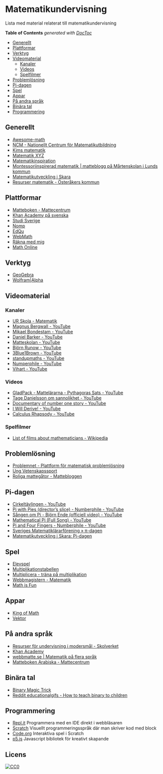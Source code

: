 # Matematikundervisning
Lista med material relaterat till matematikundervisning
<!-- START doctoc generated TOC please keep comment here to allow auto update -->
<!-- DON'T EDIT THIS SECTION, INSTEAD RE-RUN doctoc TO UPDATE -->
**Table of Contents**  *generated with [DocToc](https://github.com/thlorenz/doctoc)*

- [Generellt](#generellt)
- [Plattformar](#plattformar)
- [Verktyg](#verktyg)
- [Videomaterial](#videomaterial)
  - [Kanaler](#kanaler)
  - [Videos](#videos)
  - [Spelfilmer](#spelfilmer)
- [Problemlösning](#probleml%C3%B6sning)
- [Pi-dagen](#pi-dagen)
- [Spel](#spel)
- [Appar](#appar)
- [På andra språk](#p%C3%A5-andra-spr%C3%A5k)
- [Binära tal](#bin%C3%A4ra-tal)
- [Programmering](#programmering)

<!-- END doctoc generated TOC please keep comment here to allow auto update -->
## Generellt
* [Awesome-math](https://github.com/rossant/awesome-math)
* [NCM - Nationellt Centrum för Matematikutbildning](http://ncm.gu.se)
* [Kims matematik](https://www.kimsmatematik.com)
* [Matematik XYZ](http://www.matematikxyz.com) 
* [Matematikinspiration](http://matematikinspiration.se/alla-aktiviteter)
* [Montessoriinspirerad matematik | matteblogg på Mårtenskolan i Lunds kommun](https://mattefixaren.wordpress.com)
* [Matematikutveckling i Skara](http://matematikutvecklingiskara.blogspot.com) 
* [Resurser matematik - Österåkers kommun](http://www.osteraker.se/subsajter/pedagogosteraker/utveckling/matematikutveckling/resursermatematik)

## Plattformar
* [Matteboken - Mattecentrum](https://www.matteboken.se) 
* [Khan Academy på svenska](https://sv.khanacademy.org) 
* [Studi Sverige](https://www.studi.se)
* [Nomp](https://nomp.se/start)
* [EdQu](http://www.edqu.se)
* [WebMath](http://www.webmath.se)
* [Räkna med mig](http://raknamedmig.blogspot.com)
* [Math Online](http://www.mathonline.se:1800)

## Verktyg 
* [GeoGebra](https://www.geogebra.org)
* [Wolfram|Alpha](https://www.wolframalpha.com)

## Videomaterial

### Kanaler
* [UR Skola - Matematik](https://urskola.se/Produkter?ur_subject_tree=matematik)
* [Magnus Bergwall - YouTube](https://www.youtube.com/channel/UCGLx7QZwKRldWnPJ80AGpaA) 
* [Mikael Bondestam - YouTube](https://www.youtube.com/user/MikaelBondestam) 
* [Daniel Barker - YouTube](https://www.youtube.com/user/TheG2Daniel) 
* [Matteskolan - YouTube](https://www.youtube.com/user/Matteskolan)
* [Björn Runow - YouTube](https://www.youtube.com/channel/UCtO4NICCeSilv22kR-ph37g) 
* [3Blue1Brown - YouTube](https://www.youtube.com/channel/UCYO_jab_esuFRV4b17AJtAw)
* [standupmaths - YouTube](https://www.youtube.com/user/standupmaths)
* [Numperphile - YouTube](https://www.youtube.com/user/numberphile)
* [Vihart - YouTube](https://www.youtube.com/user/Vihart)

### Videos
* [GladPack - Mattelärarna - Pythagoras Sats - YouTube](https://www.youtube.com/watch?v=dpTqe-XQsm0)
* [Tage Danielsson om sannolikhet - YouTube](https://www.youtube.com/watch?v=5Dz27lxcikE) 
* [Documentary of number one story - YouTube](https://www.youtube.com/watch?v=jrLQW1vQklE)
* [I Will Derive! - YouTube](https://www.youtube.com/watch?v=P9dpTTpjymE)
* [Calculus Rhapsody - YouTube](https://www.youtube.com/watch?v=uqwC41RDPyg)

### Spelfilmer
* [List of films about mathematicians - Wikipedia](https://en.wikipedia.org/wiki/List_of_films_about_mathematicians)

## Problemlösning
* [Problemnet - Plattform för matematisk problemlösning](http://www.problemnet.n.nu)
* [Ung Vetenskapssport](https://ungvetenskapssport.se)
* [Roliga mattegåtor - Mattebloggen](http://mattebloggen.com/roliga_matteproblem)

## Pi-dagen
* [Cirkeltävlingen - YouTube](https://www.youtube.com/watch?v=NLzvqPfigy0) 
* [Pi with Pies (director’s slice) - Numberphile - YouTube](https://www.youtube.com/watch?v=x4kyFKyCMv0)
* [Sången om Pi - Björn Ende (officiell video) - YouTube](https://www.youtube.com/watch?v=h_DwBe7CDSc)
* [Mathematical Pi  (Full Song) - YouTube](https://www.youtube.com/watch?v=_BwKZEp2K_0)
* [Pi and Four Fingers - Numberphile - YouTube](https://www.youtube.com/watch?v=K305Vu7hFg0)
* [Sveriges Matematiklärarförening   » π-dagen](http://www.smal-matte.com/?page_id=25) 
* [Matematikutveckling i Skara: Pi-dagen](http://matematikutvecklingiskara.blogspot.com/search/label/Pi-dagen) 

## Spel 
* [Elevspel](https://www.elevspel.se/amnen/matematik)
* [Multiplikationstabellen](https://www.multiplikationstabellen.se)
* [Multiplicera - träna på multiplikation](http://multiplicera.se)
* [Webbmagistern - Matematik](https://www.webbmagistern.se/matte.html)
* [Math is Fun](https://www.mathsisfun.com)

## Appar
* [King of Math](http://oddrobo.com/kingofmath)
* [Vektor](https://cognitionmatters.org/vektor)

## På andra språk
* [Resurser för undervisning i modersmål - Skolverket](https://www.skolverket.se/skolutveckling/inspiration-och-stod-i-arbetet/stod-i-arbetet/resurser-for-undervisning-i-modersmal#h-Matematikbegreppochandramaterialforundervisningimatematik)
* [Khan Academy](https://www.khanacademy.org)
* [webbmatte.se | Matematik på flera språk](http://www.webbmatte.se)
* [Matteboken Arabiska - Mattecentrum](https://arabiska.matteboken.se) 

## Binära tal 
* [Binary Magic Trick](http://www.cse4k12.org/binary/magic_trick.html)
* [Reddit educationalgifs - How to teach binary to children](https://reddit.com/r/educationalgifs/comments/9d7lh7/how_to_teach_binary_to_children) 

## Programmering
* [Repl.it](https://repl.it) Programmera med en IDE direkt i webbläsaren
* [Scratch](https://scratch.mit.edu) Visuellt programmeringsspråk där man skriver kod med block
* [Code.org](https://code.org) Interaktiva spel i Scratch
* [p5.js](https://p5js.org) Javascript bibliotek för kreativt skapande

## Licens
[![CC0](http://mirrors.creativecommons.org/presskit/buttons/88x31/svg/cc-zero.svg)](https://creativecommons.org/publicdomain/zero/1.0/)
